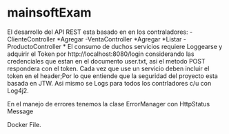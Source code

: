 # mainsoftExam

El desarrollo del API REST esta basado en en los contraladores:
  -ClienteController
    *Agregar
  -VentaController
    *Agregar
    *Listar
  -ProductoController
    *
El consumo de duchos servicios requiere Loggearse y adquirir el Token por  http://localhost:8080/login considerando las credenciales que estan en el documento user.txt, asi el metodo POST respondera con el token.
Cada vez que use un servicio deben incluir el token en el header;Por lo que entiende que la seguridad del proyecto esta basada en JTW.
Asi mismo se Logs para todos los contrladores c/u con Log4j2.

En el manejo de errores tenemos la clase ErrorManager con
HttpStatus Message

 Docker File.


